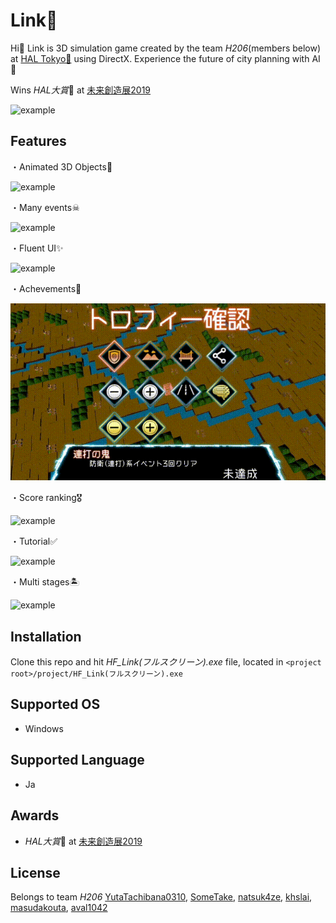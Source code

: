 # Link🏢

Hi👋 Link is 3D simulation game created by the team _H206_(members below) at [HAL Tokyo🏫](https://www.hal.ac.jp/tokyo) using DirectX.
Experience the future of city planning with AI🤖

Wins *HAL大賞*🏅 at [未来創造展2019](https://www.hal.ac.jp/tokyo/campuslife/ms2019)
 
![example](https://github.com/natsuk4ze/link/blob/master/readme_assets/example.gif)

## Features

・Animated 3D Objects👏

![example](https://github.com/natsuk4ze/link/blob/master/readme_assets/mateorite.gif)

・Many events☠

![example](https://github.com/natsuk4ze/link/blob/master/readme_assets/atrantise.gif)

・Fluent UI✨

![example](https://github.com/natsuk4ze/link/blob/master/readme_assets/ui.gif)

・Achevements📛

![example](https://github.com/natsuk4ze/link/blob/master/readme_assets/achivements.gif)

・Score ranking🎖

![example](https://github.com/natsuk4ze/link/blob/master/readme_assets/score.gif)

・Tutorial✅

![example](https://github.com/natsuk4ze/link/blob/master/readme_assets/tutorial.gif)

・Multi stages🏝

![example](https://github.com/natsuk4ze/link/blob/master/readme_assets/stage.gif)

## Installation

Clone this repo and hit _HF_Link(フルスクリーン).exe_ file, located in
`<project root>/project/HF_Link(フルスクリーン).exe`

## Supported OS

* Windows

## Supported Language

* Ja

## Awards

* *HAL大賞*🏅 at [未来創造展2019](https://www.hal.ac.jp/tokyo/campuslife/ms2019)

## License

Belongs to team _H206_
[YutaTachibana0310](https://github.com/YutaTachibana0310), [SomeTake](https://github.com/SomeTake), [natsuk4ze](https://github.com/natsuk4ze), [khslai](https://github.com/khslai), [masudakouta](https://github.com/masudakouta), [aval1042](https://github.com/aval1042)
